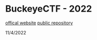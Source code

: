 # BuckeyeCTF - 2022
[offical website](https://pwnoh.io/)
[public repository](https://github.com/cscosu/buckeyectf-2022-public)

11/4/2022